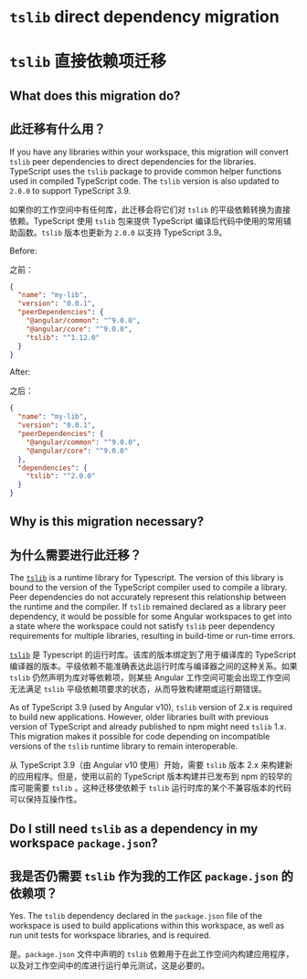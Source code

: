 # `tslib` direct dependency migration

# `tslib` 直接依赖项迁移

## What does this migration do?

## 此迁移有什么用？

If you have any libraries within your workspace, this migration will convert `tslib` peer dependencies to direct dependencies for the libraries.
TypeScript uses the `tslib` package to provide common helper functions used in compiled TypeScript code.
The `tslib` version is also updated to `2.0.0` to support TypeScript 3.9.

如果你的工作空间中有任何库，此迁移会将它们对 `tslib` 的平级依赖转换为直接依赖。TypeScript 使用 `tslib` 包来提供 TypeScript 编译后代码中使用的常用辅助函数。`tslib` 版本也更新为 `2.0.0` 以支持 TypeScript 3.9。

Before:

之前：

```json
{
  "name": "my-lib",
  "version": "0.0.1",
  "peerDependencies": {
    "@angular/common": "^9.0.0",
    "@angular/core": "^9.0.0",
    "tslib": "^1.12.0"
  }
}
```

After:

之后：

```json
{
  "name": "my-lib",
  "version": "0.0.1",
  "peerDependencies": {
    "@angular/common": "^9.0.0",
    "@angular/core": "^9.0.0"
  },
  "dependencies": {
    "tslib": "^2.0.0"
  }
}
```

## Why is this migration necessary?

## 为什么需要进行此迁移？

The [`tslib`](https://github.com/Microsoft/tslib) is a runtime library for Typescript.
The version of this library is bound to the version of the TypeScript compiler used to compile a library.
Peer dependencies do not accurately represent this relationship between the runtime and the compiler.
If `tslib` remained declared as a library peer dependency, it would be possible for some Angular workspaces to get into a state where the workspace could not satisfy `tslib` peer dependency requirements for multiple libraries, resulting in build-time or run-time errors.

[`tslib`](https://github.com/Microsoft/tslib) 是 Typescript 的运行时库。该库的版本绑定到了用于编译库的 TypeScript 编译器的版本。平级依赖不能准确表达此运行时库与编译器之间的这种关系。如果 `tslib` 仍然声明为库对等依赖项，则某些 Angular 工作空间可能会出现工作空间无法满足 `tslib` 平级依赖项要求的状态，从而导致构建期或运行期错误。

As of TypeScript 3.9 (used by Angular v10), `tslib` version of 2.x is required to build new applications.
However, older libraries built with previous version of TypeScript and already published to npm might need `tslib` 1.x.
This migration makes it possible for code depending on incompatible versions of the `tslib` runtime library to remain interoperable.

从 TypeScript 3.9（由 Angular v10 使用）开始，需要 `tslib` 版本 2.x 来构建新的应用程序。但是，使用以前的 TypeScript 版本构建并已发布到 npm 的较早的库可能需要 `tslib` 。这种迁移使依赖于 `tslib` 运行时库的某个不兼容版本的代码可以保持互操作性。

## Do I still need `tslib` as a dependency in my workspace `package.json`?

## 我是否仍需要 `tslib` 作为我的工作区 `package.json` 的依赖项？

Yes.
The `tslib` dependency declared in the `package.json` file of the workspace is used to build applications within this workspace, as well as run unit tests for workspace libraries, and is required.

是。`package.json` 文件中声明的 `tslib` 依赖用于在此工作空间内构建应用程序，以及对工作空间中的库进行运行单元测试，这是必要的。

